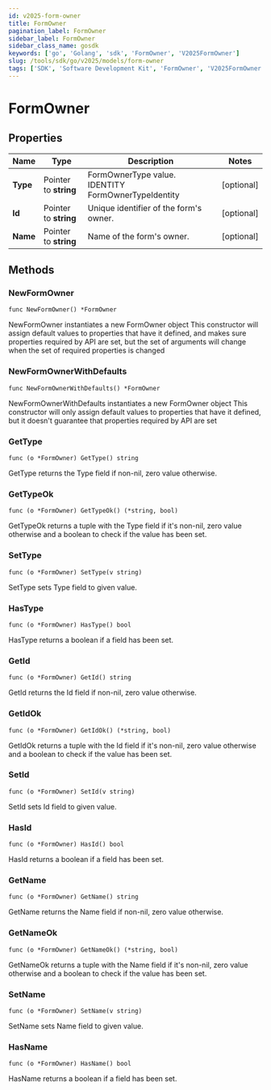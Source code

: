 ```yaml
---
id: v2025-form-owner
title: FormOwner
pagination_label: FormOwner
sidebar_label: FormOwner
sidebar_class_name: gosdk
keywords: ['go', 'Golang', 'sdk', 'FormOwner', 'V2025FormOwner']
slug: /tools/sdk/go/v2025/models/form-owner
tags: ['SDK', 'Software Development Kit', 'FormOwner', 'V2025FormOwner']
---
```


# FormOwner

## Properties

| Name | Type | Description | Notes |
| --- | --- | --- | --- |
| **Type** | Pointer to **string** | FormOwnerType value. IDENTITY FormOwnerTypeIdentity | [optional] |
| **Id** | Pointer to **string** | Unique identifier of the form's owner. | [optional] |
| **Name** | Pointer to **string** | Name of the form's owner. | [optional] |

## Methods

### NewFormOwner

`func NewFormOwner() *FormOwner`

NewFormOwner instantiates a new FormOwner object This constructor will assign default values to properties that have it defined, and makes sure properties required by API are set, but the set of arguments will change when the set of required properties is changed

### NewFormOwnerWithDefaults

`func NewFormOwnerWithDefaults() *FormOwner`

NewFormOwnerWithDefaults instantiates a new FormOwner object This constructor will only assign default values to properties that have it defined, but it doesn't guarantee that properties required by API are set

### GetType

`func (o *FormOwner) GetType() string`

GetType returns the Type field if non-nil, zero value otherwise.

### GetTypeOk

`func (o *FormOwner) GetTypeOk() (*string, bool)`

GetTypeOk returns a tuple with the Type field if it's non-nil, zero value otherwise and a boolean to check if the value has been set.

### SetType

`func (o *FormOwner) SetType(v string)`

SetType sets Type field to given value.

### HasType

`func (o *FormOwner) HasType() bool`

HasType returns a boolean if a field has been set.

### GetId

`func (o *FormOwner) GetId() string`

GetId returns the Id field if non-nil, zero value otherwise.

### GetIdOk

`func (o *FormOwner) GetIdOk() (*string, bool)`

GetIdOk returns a tuple with the Id field if it's non-nil, zero value otherwise and a boolean to check if the value has been set.

### SetId

`func (o *FormOwner) SetId(v string)`

SetId sets Id field to given value.

### HasId

`func (o *FormOwner) HasId() bool`

HasId returns a boolean if a field has been set.

### GetName

`func (o *FormOwner) GetName() string`

GetName returns the Name field if non-nil, zero value otherwise.

### GetNameOk

`func (o *FormOwner) GetNameOk() (*string, bool)`

GetNameOk returns a tuple with the Name field if it's non-nil, zero value otherwise and a boolean to check if the value has been set.

### SetName

`func (o *FormOwner) SetName(v string)`

SetName sets Name field to given value.

### HasName

`func (o *FormOwner) HasName() bool`

HasName returns a boolean if a field has been set.
